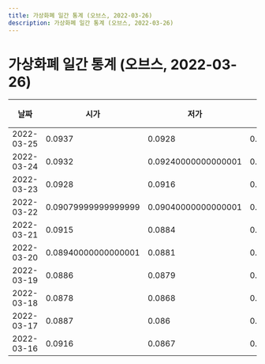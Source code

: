 ```yaml
---
title: 가상화폐 일간 통계 (오브스, 2022-03-26)
description: 가상화폐 일간 통계 (오브스, 2022-03-26)
---
```


가상화폐 일간 통계 (오브스, 2022-03-26)
===

|날짜|시가|저가|고가|종가|비고|
|--|--|--|--|--|--|
|2022-03-25|0.0937|0.0928|0.0953|0.09390000000000001|    |
|2022-03-24|0.0932|0.09240000000000001|0.0955|0.09359999999999999|    |
|2022-03-23|0.0928|0.0916|0.0938|0.093|    |
|2022-03-22|0.09079999999999999|0.09040000000000001|0.0937|0.0928|    |
|2022-03-21|0.0915|0.0884|0.097|0.09090000000000001|    |
|2022-03-20|0.08940000000000001|0.0881|0.094|0.09140000000000001|    |
|2022-03-19|0.0886|0.0879|0.08990000000000001|0.08940000000000001|    |
|2022-03-18|0.0878|0.0868|0.0886|0.0886|    |
|2022-03-17|0.0887|0.086|0.0907|0.0878|    |
|2022-03-16|0.0916|0.0867|0.09559999999999999|0.0887|    |
